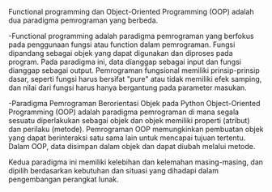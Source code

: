 Functional programming dan Object-Oriented Programming (OOP) adalah dua paradigma pemrograman yang berbeda.

-Functional programming adalah paradigma pemrograman yang berfokus pada penggunaan fungsi atau function dalam pemrograman. Fungsi dipandang sebagai objek yang dapat digunakan dan diproses pada program. Pada paradigma ini, data dianggap sebagai input dan fungsi dianggap sebagai output. Pemrograman fungsional memiliki prinsip-prinsip dasar, seperti fungsi harus bersifat "pure" atau tidak memiliki efek samping, dan nilai dari fungsi harus hanya bergantung pada parameter masukan.

-Paradigma Pemrograman Berorientasi Objek pada Python Object-Oriented Programming (OOP) adalah paradigma pemrograman di mana segala sesuatu diperlakukan sebagai objek dan objek memiliki properti (atribut) dan perilaku (metode). Pemrograman OOP memungkinkan pembuatan objek yang dapat berinteraksi satu sama lain untuk mencapai tujuan tertentu. Dalam OOP, data disimpan dalam objek dan dapat diubah melalui metode.

Kedua paradigma ini memiliki kelebihan dan kelemahan masing-masing, dan dipilih berdasarkan kebutuhan dan situasi yang dihadapi dalam pengembangan perangkat lunak.
